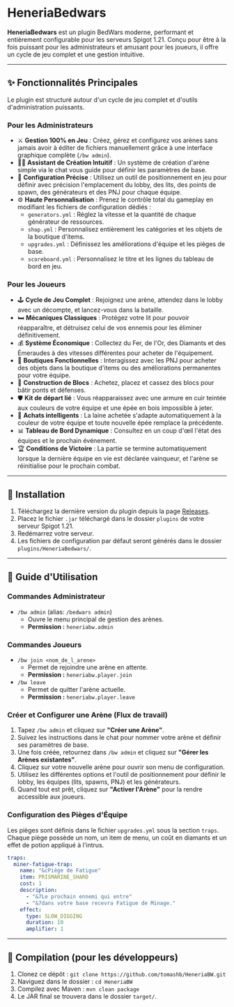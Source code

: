 # HeneriaBedwars

**HeneriaBedwars** est un plugin BedWars moderne, performant et entièrement configurable pour les serveurs Spigot 1.21. Conçu pour être à la fois puissant pour les administrateurs et amusant pour les joueurs, il offre un cycle de jeu complet et une gestion intuitive.

---

## ✨ Fonctionnalités Principales

Le plugin est structuré autour d'un cycle de jeu complet et d'outils d'administration puissants.

### Pour les Administrateurs

- ⚔️ **Gestion 100% en Jeu** : Créez, gérez et configurez vos arènes sans jamais avoir à éditer de fichiers manuellement grâce à une interface graphique complète (`/bw admin`).
- 🧙‍♂️ **Assistant de Création Intuitif** : Un système de création d'arène simple via le chat vous guide pour définir les paramètres de base.
- 📍 **Configuration Précise** : Utilisez un outil de positionnement en jeu pour définir avec précision l'emplacement du lobby, des lits, des points de spawn, des générateurs et des PNJ pour chaque équipe.
- ⚙️ **Haute Personnalisation** : Prenez le contrôle total du gameplay en modifiant les fichiers de configuration dédiés :
  - `generators.yml` : Réglez la vitesse et la quantité de chaque générateur de ressources.
  - `shop.yml` : Personnalisez entièrement les catégories et les objets de la boutique d'items.
  - `upgrades.yml` : Définissez les améliorations d'équipe et les pièges de base.
  - `scoreboard.yml` : Personnalisez le titre et les lignes du tableau de bord en jeu.

### Pour les Joueurs

- 🕹️ **Cycle de Jeu Complet** : Rejoignez une arène, attendez dans le lobby avec un décompte, et lancez-vous dans la bataille.
- 🛏️ **Mécaniques Classiques** : Protégez votre lit pour pouvoir réapparaître, et détruisez celui de vos ennemis pour les éliminer définitivement.
- 💰 **Système Économique** : Collectez du Fer, de l'Or, des Diamants et des Émeraudes à des vitesses différentes pour acheter de l'équipement.
- 🛒 **Boutiques Fonctionnelles** : Interagissez avec les PNJ pour acheter des objets dans la boutique d'items ou des améliorations permanentes pour votre équipe.
- 🧱 **Construction de Blocs** : Achetez, placez et cassez des blocs pour bâtir ponts et défenses.
- 🛡️ **Kit de départ lié** : Vous réapparaissez avec une armure en cuir teintée aux couleurs de votre équipe et une épée en bois impossible à jeter.
- 🌈 **Achats intelligents** : La laine achetée s'adapte automatiquement à la couleur de votre équipe et toute nouvelle épée remplace la précédente.
- 📊 **Tableau de Bord Dynamique** : Consultez en un coup d'œil l'état des équipes et le prochain événement.
- 🏆 **Conditions de Victoire** : La partie se termine automatiquement lorsque la dernière équipe en vie est déclarée vainqueur, et l'arène se réinitialise pour le prochain combat.

---

## 🚀 Installation

1.  Téléchargez la dernière version du plugin depuis la page [Releases](https://github.com/tomashb/HeneriaBW/releases).
2.  Placez le fichier `.jar` téléchargé dans le dossier `plugins` de votre serveur Spigot 1.21.
3.  Redémarrez votre serveur.
4.  Les fichiers de configuration par défaut seront générés dans le dossier `plugins/HeneriaBedwars/`.

---

## 📖 Guide d'Utilisation

### Commandes Administrateur

- `/bw admin` (alias: `/bedwars admin`)
  - Ouvre le menu principal de gestion des arènes.
  - **Permission :** `heneriabw.admin`

### Commandes Joueurs

- `/bw join <nom_de_l_arene>`
  - Permet de rejoindre une arène en attente.
  - **Permission :** `heneriabw.player.join`
- `/bw leave`
  - Permet de quitter l'arène actuelle.
  - **Permission :** `heneriabw.player.leave`

### Créer et Configurer une Arène (Flux de travail)

1.  Tapez `/bw admin` et cliquez sur **"Créer une Arène"**.
2.  Suivez les instructions dans le chat pour nommer votre arène et définir ses paramètres de base.
3.  Une fois créée, retournez dans `/bw admin` et cliquez sur **"Gérer les Arènes existantes"**.
4.  Cliquez sur votre nouvelle arène pour ouvrir son menu de configuration.
5.  Utilisez les différentes options et l'outil de positionnement pour définir le lobby, les équipes (lits, spawns, PNJ) et les générateurs.
6.  Quand tout est prêt, cliquez sur **"Activer l'Arène"** pour la rendre accessible aux joueurs.

### Configuration des Pièges d'Équipe

Les pièges sont définis dans le fichier `upgrades.yml` sous la section `traps`. Chaque piège possède un nom, un item de menu, un coût en diamants et un effet de potion appliqué à l'intrus.

```yaml
traps:
  miner-fatigue-trap:
    name: "&cPiège de Fatigue"
    item: PRISMARINE_SHARD
    cost: 1
    description:
      - "&7Le prochain ennemi qui entre"
      - "&7dans votre base recevra Fatigue de Minage."
    effect:
      type: SLOW_DIGGING
      duration: 10
      amplifier: 1
```

---

## 🔧 Compilation (pour les développeurs)

1.  Clonez ce dépôt : `git clone https://github.com/tomashb/HeneriaBW.git`
2.  Naviguez dans le dossier : `cd HeneriaBW`
3.  Compilez avec Maven : `mvn clean package`
4.  Le JAR final se trouvera dans le dossier `target/`.
